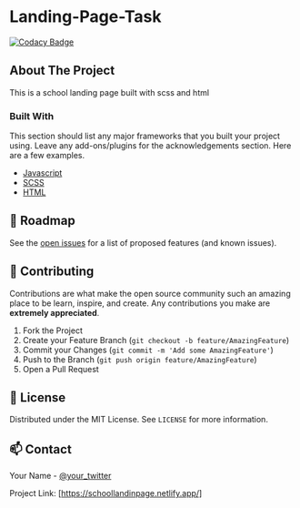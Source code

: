 # Landing-Page-Task
[![Codacy Badge](https://app.codacy.com/project/badge/Grade/8b40674712164852b236563dd91b836f)](https://www.codacy.com/gh/kingjamesx/Landing-Page-Task/dashboard?utm_source=github.com&amp;utm_medium=referral&amp;utm_content=kingjamesx/Landing-Page-Task&amp;utm_campaign=Badge_Grade)





<!-- ABOUT THE PROJECT -->
## About The Project

This is a school landing page built with scss and html


### Built With
This section should list any major frameworks that you built your project using. Leave any add-ons/plugins for the acknowledgements section. Here are a few examples.
* [Javascript](https://javascript.com)
* [SCSS](https://sass.com)
* [HTML](https://HTML.com)





<!-- ROADMAP -->
## 🚧 Roadmap

See the [open issues](https://github.com/roshanlam/ReadMeTemplate/issues) for a list of proposed features (and known issues).



<!-- CONTRIBUTING -->
## 🤝 Contributing

Contributions are what make the open source community such an amazing place to be learn, inspire, and create. Any contributions you make are **extremely appreciated**.

1. Fork the Project
2. Create your Feature Branch (`git checkout -b feature/AmazingFeature`)
3. Commit your Changes (`git commit -m 'Add some AmazingFeature'`)
4. Push to the Branch (`git push origin feature/AmazingFeature`)
5. Open a Pull Request



<!-- LICENSE -->
## 📝 License


Distributed under the MIT License. See `LICENSE` for more information.



<!-- CONTACT -->
## 📫 Contact

Your Name - [@your_twitter](https://twitter.com/kingjames_x)

Project Link: [https://schoollandinpage.netlify.app/]





